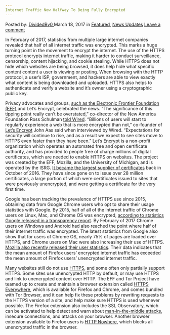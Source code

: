 ```yaml
---
Internet Traffic Now Halfway To Being Fully Encrypted
---
```

<article class="post-listing post-18677 post type-post status-publish format-standard has-post-thumbnail hentry category-deepdot-news category-news-updates tag-encrypted tag-fully tag-halfway tag-internet tag-traffic">
<div class="post-inner">
<span>Posted by: <a href="https://www.deepdotweb.com/author/dividedby0/" title="">DividedBy0 </a></span>
<span>March 18, 2017</span>
<span>in <a href="https://www.deepdotweb.com/category/deepdot-news/" rel="category tag">Featured</a>, <a href="https://www.deepdotweb.com/category/news-updates/" rel="category tag">News Updates</a></span>
<span><a href="https://www.deepdotweb.com/2017/03/18/internet-traffic-now-halfway-fully-encrypted/#respond">Leave a comment</a></span>
</p>
<div class="clear"></div>
<div class="entry">
<p>In February of 2017, statistics from multiple large internet companies revealed that half of all internet traffic was encrypted. This marks a huge turning point in the movement to encrypt the internet. The use of the HTTPS protocol encrypts internet traffic, making it harder to conduct surveillance, censorship, content hijacking, and cookie stealing. While HTTPS does not hide which websites are being browsed, it does help hide what specific content content a user is viewing or posting. When browsing with the HTTP protocol, a user’s ISP, government, and hackers are able to view exactly what content is being downloaded and uploaded. HTTPS also helps to authenticate and verify a website and it’s owner using a cryptographic public key.</p>
<p>Privacy advocates and groups, <a href="https://www.eff.org/deeplinks/2017/02/were-halfway-encrypting-entire-web">such as the Electronic Frontier Foundation (EFF)</a> and Let’s Encrypt, celebrated the news. “The significance of this tipping point really can’t be overstated,” co-director of the New America Foundation Ross Schulman <a href="https://www.wired.com/2017/01/half-web-now-encrypted-makes-everyone-safer/">told Wired</a>. “Billions of users will start to regularly experience a web that is more encrypted than not,” co-founder of <a href="https://letsencrypt.org/">Let’s Encrypt</a> John Aas said when interviewed by Wired. “Expectations for security will continue to rise, and as a result we expect to see sites move to HTTPS even faster than they have been.” Let’s Encrypt is a non-profit organization which operates an automated free and open certificate authority, and has provided to people free of charge millions of digital certificates, which are needed to enable HTTPS on websites. The project was created by the EFF, Mozilla, and the University of Michigan, and is operated by the ISRG. <a href="https://www.eff.org/deeplinks/2016/10/lets-encrypt-largest-certificate-authority-web">It became the largest supplier of certificates</a> back in October of 2016. They have since gone on to issue over 28 million certificates, a large portion of which were certificates issued to sites that were previously unencrypted, and were getting a certificate for the very first time.</p>
<p>Google has been tracking the prevalence of HTTPS use since 2015, obtaining data from Google Chrome users who opt to share their usage statistics with Google. By 2015, half of all of the internet traffic of Chrome users on Linux, Mac, and Chrome OS was encrypted, <a href="https://www.google.com/transparencyreport/https/metrics/?hl=en">according to statistics Google released in a transparency report</a>. By February of 2017 Chrome users on Windows and Android had also reached the point where half of their internet traffic was encrypted. The latest statistics from Google also show that for users of Chrome OS, nearly 75% of pages are loaded over HTTPS, and Chrome users on Mac were also increasing their use of HTTPS. <a href="https://letsencrypt.org/stats/">Mozilla also recently released their user statistics</a>. Their data indicates that the mean amount of Firefox users’ encrypted internet traffic has exceeded the mean amount of Firefox users’ unencrypted internet traffic.</p>
<p>Many websites still do not use <a href="https://www.deepdotweb.com/2016/07/02/ssl-not-badge-total-security/">HTTPS</a>, and some often only partially support HTTPS. Some sites use unencrypted HTTP by default, or may use HTTPS and link to unencrypted content over HTTP. The EFF and Tor Project have teamed up to create and maintain a browser extension called <a href="https://www.eff.org/https-everywhere">HTTPS Everywhere</a>, which is available for Firefox and Chrome, and comes bundled with Tor Browser, and it can help fix these problems by rewriting requests to the HTTPS version of a site, and help make sure HTTPS is used whenever possible. The Firefox extension also includes the SSL Observatory, which can be activated to help detect and warn about <a href="https://www.deepdotweb.com/2016/10/10/man-in-the-middle-attacks/">man-in-the-middle attacks</a>, insecure connections, and attacks on your browser. Another browser extension available to Firefox users is <a href="https://addons.mozilla.org/en-US/firefox/addon/http-nowhere/">HTTP Nowhere</a>, which blocks all unencrypted traffic in the browser.</p>
</div>
<span style="display:none"><a href="https://www.deepdotweb.com/tag/encrypted/" rel="tag">encrypted</a> <a href="https://www.deepdotweb.com/tag/fully/" rel="tag">fully</a> <a href="https://www.deepdotweb.com/tag/halfway/" rel="tag">halfway</a> <a href="https://www.deepdotweb.com/tag/internet/" rel="tag">internet</a> <a href="https://www.deepdotweb.com/tag/traffic/" rel="tag">traffic</a></span> <span style="display:none" class="updated">2017-03-18</span>
<div style="display:none" class="vcard author" itemprop="author" itemscope itemtype="http://schema.org/Person"><strong class="fn" itemprop="name"><a href="https://www.deepdotweb.com/author/dividedby0/" title="Posts by DividedBy0" rel="author">DividedBy0</a></strong></div>
</div>
</article>

